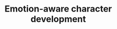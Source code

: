---
title: "Emotion-aware character development"
icon: '<i class="fas fa-bezier-curve"></i>'
layout: service
---